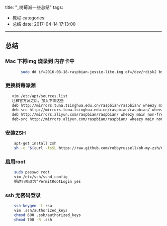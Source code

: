 title: "\_树莓派一些总结"
tags:
  - 教程
categories:
  - 总结
date: 2017-04-14 17:13:00
---


## 总结

### Mac 下将img 烧录到 内存卡中

``` bash
       sudo dd if=2016-03-18-raspbian-jessie-lite.img of=/dev/rdisk2 bs=32m
```


### 更换树莓派源

``` bash
   vim /etc/apt/sources.list
   注释官方源之后，加入下面这些
   deb http://mirrors.tuna.tsinghua.edu.cn/raspbian/raspbian/ wheezy main contrib non-free rpi 
   deb-src http://mirrors.tuna.tsinghua.edu.cn/raspbian/raspbian/ wheezy main contrib non-free rpi 
   deb http://mirrors.aliyun.com/raspbian/raspbian/ wheezy main non-free contrib
   deb-src http://mirrors.aliyun.com/raspbian/raspbian/ wheezy main non-free contrib
```


###   安装ZSH

``` bash
    apt-get install zsh
    sh -c "$(curl -fsSL https://raw.github.com/robbyrussell/oh-my-zsh/master/tools/install.sh)"
```


### 启用root

``` bash
    sudo passwd root
    vim /etc/ssh/sshd_config
    把这行修改为“PermitRootLogin yes
```
### ssh 无密码登录

``` bash
    ssh-keygen -t rsa 
    vim .ssh/authorized_keys
    chmod 600 .ssh/authorized_keys
    chmod 700 -R .ssh 
```


